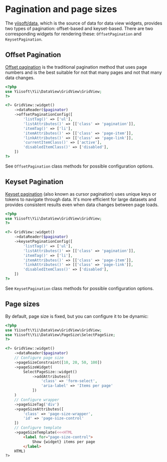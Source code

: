 # Pagination and page sizes

The [yiisoft/data](https://github.com/yiisoft/data), which is the source of data for data view widgets, provides two types of pagination:
offset-based and keyset-based. There are two corresponding widgets for rendering these: `OffsetPagination` and
`KeysetPagination`.

## Offset Pagination

[Offset pagination](https://github.com/yiisoft/data#offset-pagination) is the traditional pagination method that
uses page numbers and is the best suitable for not that many pages and not that many data changes.

```php
<?php
use Yiisoft\Yii\DataView\GridView\GridView;
?>

<?= GridView::widget()
    ->dataReader($paginator)
    ->offsetPaginationConfig([
        'listTag()' => ['ul'],
        'listAttributes()' => [['class' => 'pagination']],
        'itemTag()' => ['li'],
        'itemAttributes()' => [['class' => 'page-item']],
        'linkAttributes()' => [['class' => 'page-link']],
        'currentItemClass()' => ['active'],
        'disabledItemClass()' => ['disabled'],
    ])
?>
```

See `OffsetPagination` class methods for possible configuration options. 

## Keyset Pagination

[Keyset pagination](https://github.com/yiisoft/data#keyset-pagination) (also known as cursor pagination) uses
unique keys or tokens to navigate through data. It's more efficient for large datasets and provides consistent results
even when data changes between page loads.

```php
<?php
use Yiisoft\Yii\DataView\GridView\GridView;
?>

<?= GridView::widget()
    ->dataReader($paginator)
    ->keysetPaginationConfig([
        'listTag()' => ['ul'],
        'listAttributes()' => [['class' => 'pagination']],
        'itemTag()' => ['li'],
        'itemAttributes()' => [['class' => 'page-item']],
        'linkAttributes()' => [['class' => 'page-link']],
        'disabledItemClass()' => ['disabled'],
    ])
?>
```

See `KeysetPagination` class methods for possible configuration options. 

## Page sizes

By default, page size is fixed, but you can configure it to be dynamic:

```php
<?php
use Yiisoft\Yii\DataView\GridView\GridView;
use Yiisoft\Yii\DataView\PageSize\SelectPageSize;
?>

<?= GridView::widget()
    ->dataReader($paginator)
    // Configure page size
    ->pageSizeConstraint([10, 20, 50, 100])
    ->pageSizeWidget(
        SelectPageSize::widget()
            ->addAttributes([
                'class' => 'form-select',
                'aria-label' => 'Items per page'
            ])
    )
    // Configure wrapper
    ->pageSizeTag('div')
    ->pageSizeAttributes([
        'class' => 'page-size-wrapper',
        'id' => 'page-size-control'
    ])
    // Configure template
    ->pageSizeTemplate(<<<HTML
        <label for="page-size-control">
            Show {widget} items per page
        </label>
    HTML)
?>
```
